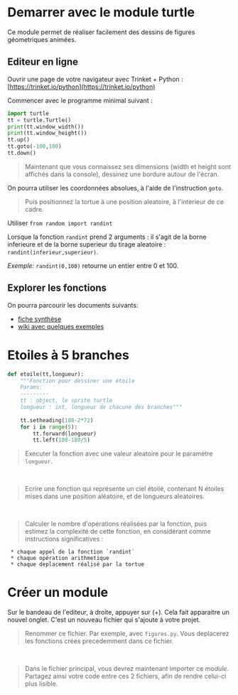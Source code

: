# Demarrer avec le module turtle
Ce module permet de réaliser facilement des dessins de figures géometriques animées.

## Editeur en ligne
Ouvrir une page de votre navigateur avec Trinket + Python : [https://trinket.io/python](https://trinket.io/python)

Commencer avec le programme minimal suivant : 

```python
import turtle
tt = turtle.Turtle()
print(tt.window_width())
print(tt.window_height())
tt.up()
tt.goto(-100,100)
tt.down()
```

> Maintenant que vous connaissez ses dimensions (width et height sont affichés dans la console), dessinez une bordure autour de l'écran.

On pourra utiliser les coordonnées absolues, à l'aide de l'instruction `goto`.

> Puis positionnez la tortue à une position aleatoire, à l'interieur de ce cadre.

Utiliser `from random import randint` 

Lorsque la fonction `randint` prend 2 arguments : il s'agit de la borne inferieure et de la borne superieur du tirage aleatoire : `randint(inferieur,superieur)`.

*Exemple:* `randint(0,100)` retourne un entier entre 0 et 100.

## Explorer les fonctions
On pourra parcourir les documents suivants:

* [fiche synthèse](https://perso.limsi.fr/pointal/_media/python:turtle:turtleref.pdf)
* [wiki avec quelques exemples](https://wiki.mchobby.be/index.php?title=Python-Turtle-Exemple2)


# Etoiles à 5 branches

```python
def etoile(tt,longueur):
    """Fonction pour dessiner une étoile
    Params:
    ---------
    tt : object, le sprite turtle
    longueur : int, longueur de chacune des branches"""
    
    tt.setheading(180-2*72)
    for i in range(5):
        tt.forward(longueur)
        tt.left(180-180/5)
 ```
 
 > Executer la fonction avec une valeur aleatoire pour le paramètre `longueur`.
 
 <br>
 
 > Ecrire une fonction qui représente un ciel étoilé, contenant N étoiles mises dans une position aléatoire, et de longueurs aleatoires.
 
 <br>
 
 > Calculer le nombre d'opérations réalisées par la fonction, puis estimez la complexité de cette fonction, en considérant comme instructions significatives : 
 	
 	 * chaque appel de la fonction `randint`
 	 * chaque opération arithmetique
 	 * chaque deplacement réalisé par la tortue

# Créer un module
Sur le bandeau de l'editeur, à droite, appuyer sur (+).
Cela fait apparaitre un nouvel onglet. C'est un nouveau fichier qui s'ajoute à votre projet.

> Renommer ce fichier. Par exemple, avec `figures.py`. Vous deplacerez les fonctions crées precedemment dans ce fichier.

<br>

> Dans le fichier principal, vous devrez maintenant importer ce *module*. Partagez ainsi votre code entre ces 2 fichiers, afin de rendre celui-ci plus lisible.

